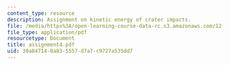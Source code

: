```yaml
---
content_type: resource
description: Assignment on kinetic energy of crater impacts.
file: /media/https%3A/open-learning-course-data-rc.s3.amazonaws.com/12-091-basics-of-impact-cratering-geological-geophysical-geochemical-environmental-studies-of-some-impact-craters-of-the-earth-january-iap-2008/30a847140a835557d7a7c9727a535dd7_assignment4.pdf
file_type: application/pdf
resourcetype: Document
title: assignment4.pdf
uid: 30a84714-0a83-5557-d7a7-c9727a535dd7
---
```

